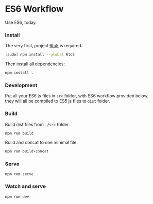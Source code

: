 # ES6 Workflow

Use ES6, today.

### Install

The very first, project [6to5](https://6to5.org) is required.

```bash
[sudo] npm install --global 6to5
```

Then install all dependencies:

```bash
npm install .
```

### Development

Put all your ES6 js files in `src` folder, with ES6 workflow provided below, they will all be compiled to ES5 js files to `dist` folder.

### Build

Build dist files from `./src` folder

```bash
npm run build
```

Build and concat to one minimal file.

```bash
npm run build-concat
```

### Serve

```bash
npm run serve
```

### Watch and serve

```bash
npm run dev
```
